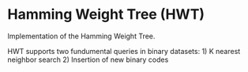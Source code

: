 # Hamming Weight Tree (HWT)
Implementation of the Hamming Weight Tree.

HWT supports two fundumental queries in binary datasets: 1) K nearest neighbor search 2) Insertion of new binary codes
